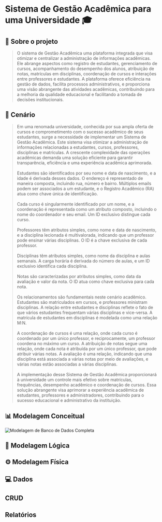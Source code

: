 # Sistema de Gestão Acadêmica para uma Universidade 🎓

## 📜 Sobre o projeto 
> O sistema de Gestão Acadêmica uma plataforma integrada que visa otimizar e centralizar a administração de informações acadêmicas. Ele abrange aspectos como registro de estudantes, gerenciamento de cursos, acompanhamento do desempenho dos alunos, atribuição de notas, matrículas em disciplinas, coordenação de cursos e interações entre professores e estudantes. A plataforma oferece eficiência na gestão de dados, facilita processos administrativos, e proporciona uma visão abrangente das atividades acadêmicas, contribuindo para a melhoria da qualidade educacional e facilitando a tomada de decisões institucionais.

## 📂 Cenário
> Em uma renomada universidade, conhecida por sua ampla oferta de cursos e comprometimento com o sucesso acadêmico de seus estudantes, surge a necessidade de implementar um Sistema de Gestão Acadêmica. Este sistema visa otimizar a administração de informações relacionadas a estudantes, cursos, professores, disciplinas e matrículas. A crescente complexidade das operações acadêmicas demanda uma solução eficiente para garantir transparência, eficiência e uma experiência acadêmica aprimorada. <br /><br />
Estudantes são identificados por seu nome e data de nascimento, e a idade é derivada desses dados. O endereço é representado de maneira composta, incluindo rua, número e bairro. Múltiplos emails podem ser associados a um estudante, e o Registro Acadêmico (RA) atua como chave única de identificação. <br /><br />
Cada curso é singularmente identificado por um nome, e a coordenação é representada como um atributo composto, incluindo o nome do coordenador e seu email. Um ID exclusivo distingue cada curso. <br /><br />
Professores têm atributos simples, como nome e data de nascimento, e a disciplina lecionada é multivalorada, indicando que um professor pode ensinar várias disciplinas. O ID é a chave exclusiva de cada professor. <br /><br />
Disciplinas têm atributos simples, como nome da disciplina e aulas semanais. A carga horária é derivada do número de aulas, e um ID exclusivo identifica cada disciplina. <br /><br />
Notas são caracterizadas por atributos simples, como data da avaliação e valor da nota. O ID atua como chave exclusiva para cada nota. <br /><br />
Os relacionamentos são fundamentais neste cenário acadêmico. Estudantes são matriculados em cursos, e professores ministram disciplinas. A relação entre estudantes e disciplinas reflete o fato de que vários estudantes frequentam várias disciplinas e vice-versa. A matrícula de estudantes em disciplinas é modelada como uma relação M:N. <br /><br />
A coordenação de cursos é uma relação, onde cada curso é coordenado por um único professor, e reciprocamente, um professor coordena no máximo um curso. A atribuição de notas segue uma relação, onde cada nota é atribuída por um único professor, que pode atribuir várias notas. A avaliação é uma relação, indicando que uma disciplina está associada a várias notas por meio de avaliações, e várias notas estão associadas a várias disciplinas. <br /><br />
A implementação desse Sistema de Gestão Acadêmica proporcionará à universidade um controle mais efetivo sobre matrículas, frequências, desempenho acadêmico e coordenação de cursos. Essa solução abrangente visa aprimorar a experiência acadêmica de estudantes, professores e administradores, contribuindo para o sucesso educacional e administrativo da instituição.
>
## 📊 Modelagem Conceitual
![Modelagem de Banco de Dados Completa](https://github.com/luizfelipesoarees/modelagem-de-banco-de-dados-completa/assets/141787273/bdca5f3b-d7f6-404f-bd6b-17817c678c04)

## 🔢 Modelagem Lógica

## ⚙️ Modelagem Física

## 💻 Dados

## CRUD

## Relatórios
